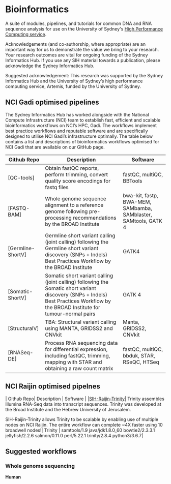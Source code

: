 # Bioinformatics

A suite of modules, pipelines, and tutorials for common DNA and RNA sequence analysis for use on the University of Sydney's [High Performance Computing service](https://informatics.sydney.edu.au/services/artemis/).


Acknowledgements (and co-authorship, where appropriate) are an important way for us to demonstrate the value we bring to your research. Your research outcomes are vital for ongoing funding of the Sydney Informatics Hub. If you use any SIH material towards a publication, please acknowledge the Sydney Informatics Hub.

Suggested acknowledgement:
This research was supported by the Sydney Informatics Hub and the University of Sydney’s high performance computing service, Artemis, funded by the University of Sydney.

## NCI Gadi optimised pipelines

The Sydney Informatics Hub has worked alongside with the National Compute Infrastructure (NCI) team to establish fast, efficient and scalable bioinformatics workflows on NCI’s HPC, Gadi. The workflows implement best practice workflows and reputable software and are specifically designed to utilise NCI Gadi’s infrastructure optimally. The table below contains a list and descriptions of bioinformatics workflows optimised for NCI Gadi that are available on our GitHub page. 


| Github Repo| Description     |	Software	|
|-----------|-----------------|-----------------|
|[QC-tools]|Obtain fastQC reports, perform trimming, convert quality score encodings for fastq files|fastQC, multiQC, BBTools|
|[FASTQ-BAM]|Whole genome sequence alignment to a reference genome following pre-processing recommendations by the BROAD Institute|bwa-kit, fastp, BWA-MEM, SAMbamba, SAMblaster, SAMtools, GATK 4|
|[Germline-ShortV]|Germline short variant calling (joint calling) following the Germline short variant discovery (SNPs + Indels) Best Practices Workflow by the BROAD Institute|GATK4|
|[Somatic-ShortV]|Somatic short variant calling (joint calling) following the Somatic short variant discovery (SNPs + Indels) Best Practices Workflow by the BROAD Institute for tumour-normal pairs|GATK 4|
|[StructuralV]|TBA: Structural variant calling using MANTA, GRIDSS2 and CNVkit|Manta, GRIDSS2, CNVkit|
|[RNASeq-DE]|Process RNA sequencing data for differential expression, including fastQC, trimming, mapping with STAR and obtaining a raw count matrix|fastQC, multiQC, bbduk, STAR, RSeQC, HTSeq|

## NCI Raijin optimised pipelnes

| Github Repo| Description     |	Software	|
|[SIH-Raijin-Trinity](https://github.com/Sydney-Informatics-Hub/SIH-Raijin-Trinity)| Trinity assembles Illumina RNA-Seq data into transcript sequences. Trinity was developed at the Broad Institute and the Hebrew University of Jerusalem.

SIH-Raijin-Trinity allows Trinity to be scalable by enabling use of multiple nodes on NCI Raijin. The entire workflow can complete ~4X faster using 10 broadwell nodes!| Trinity |     samtools/1.9
    java/jdk1.8.0_60
    bowtie2/2.3.3.1
    jellyfish/2.2.6
    salmon/0.11.0
    perl/5.22.1
    trinity/2.8.4
    python3/3.6.7|


## Suggested workflows

### Whole genome sequencing

__Human__

